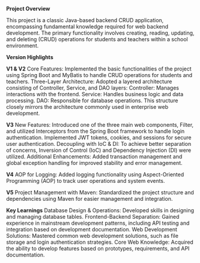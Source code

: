 **Project Overview**

This project is a classic Java-based backend CRUD application, encompassing fundamental knowledge required for web backend development. 
The primary functionality involves creating, reading, updating, and deleting (CRUD) operations for students and teachers within a school environment.

**Version Highlights**

**V1 & V2**
Core Features: Implemented the basic functionalities of the project using Spring Boot and MyBatis to handle CRUD operations for students and teachers.
Three-Layer Architecture: Adopted a layered architecture consisting of Controller, Service, and DAO layers:
Controller: Manages interactions with the frontend.
Service: Handles business logic and data processing.
DAO: Responsible for database operations.
This structure closely mirrors the architecture commonly used in enterprise web development.

**V3**
New Features:
Introduced one of the three main web components, Filter, and utilized Interceptors from the Spring Boot framework to handle login authentication.
Implemented JWT tokens, cookies, and sessions for secure user authentication.
Decoupling with IoC & DI: To achieve better separation of concerns, Inversion of Control (IoC) and Dependency Injection (DI) were utilized.
Additional Enhancements: Added transaction management and global exception handling for improved stability and error management.

**V4**
AOP for Logging: Added logging functionality using Aspect-Oriented Programming (AOP) to track user operations and system events.

**V5**
Project Management with Maven: Standardized the project structure and dependencies using Maven for easier management and integration.

**Key Learnings**
Database Design & Operations: Developed skills in designing and managing database tables.
Frontend-Backend Separation: Gained experience in mainstream development patterns, including API testing and integration based on development documentation.
Web Development Solutions: Mastered common web development solutions, such as file storage and login authentication strategies.
Core Web Knowledge: Acquired the ability to develop features based on prototypes, requirements, and API documentation.
